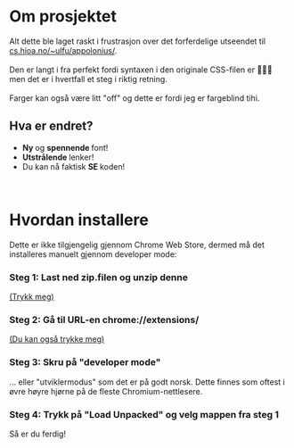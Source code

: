 # Om prosjektet

Alt dette ble laget raskt i frustrasjon over det forferdelige utseendet til [cs.hioa.no/~ulfu/appolonius/](https://cs.hioa.no/~ulfu/appolonius/). 
<br>
<br>
Den er langt i fra perfekt fordi syntaxen i den originale CSS-filen er 👺👺👺 men det er i hvertfall et steg i riktig retning. 
<br>
<br>
Farger kan også være litt "off" og dette er fordi jeg er fargeblind tihi.
<br>
## Hva er endret?
<ul>
<li> <b> Ny </b> og <b> spennende </b> font! </li>
<li> <b>Utstrålende </b> lenker! </li> 
<li> Du kan nå faktisk <b> SE </b> koden!

</ul>
<br>

# Hvordan installere
Dette er ikke tilgjengelig gjennom Chrome Web Store, dermed må det installeres manuelt gjennom developer mode:

### Steg 1: Last ned zip.filen og unzip denne

[(Trykk meg)]([cs.hioa.no/~ulfu/appolonius/](https://cs.hioa.no/~ulfu/appolonius/))

### Steg 2: Gå til URL-en chrome://extensions/ 

[(Du kan også trykke meg)](chrome://extensions/)

### Steg 3: Skru på "developer mode"
... eller "utviklermodus" som det er på godt norsk. Dette finnes som oftest i øvre høyre hjørne på de fleste Chromium-nettlesere.

### Steg 4: Trykk på "Load Unpacked" og velg mappen fra steg 1

Så er du ferdig!